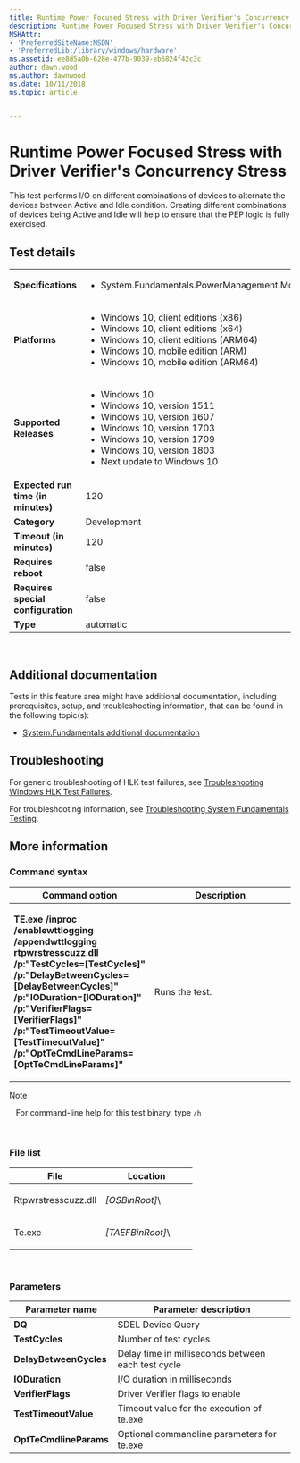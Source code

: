 ```yaml
---
title: Runtime Power Focused Stress with Driver Verifier's Concurrency Stress
description: Runtime Power Focused Stress with Driver Verifier's Concurrency Stress
MSHAttr:
- 'PreferredSiteName:MSDN'
- 'PreferredLib:/library/windows/hardware'
ms.assetid: ee8d5a0b-628e-477b-9039-eb6824f42c3c
author: dawn.wood
ms.author: dawnwood
ms.date: 10/11/2018
ms.topic: article


---
```


# <span id="p_hlk_test.dfa7f945-7b63-4693-a555-0f38f33c971c"></span>Runtime Power Focused Stress with Driver Verifier's Concurrency Stress


This test performs I/O on different combinations of devices to alternate the devices between Active and Idle condition. Creating different combinations of devices being Active and Idle will help to ensure that the PEP logic is fully exercised.

## Test details
|||
|---|---|
| **Specifications**  | <ul><li>System.Fundamentals.PowerManagement.ModernStandby.Quality</li></ul> |  
| **Platforms**   | <ul><li>Windows 10, client editions (x86)</li><li>Windows 10, client editions (x64)</li><li>Windows 10, client editions (ARM64)</li><li>Windows 10, mobile edition (ARM)</li><li>Windows 10, mobile edition (ARM64)</li></ul> |
| **Supported Releases** | <ul><li>Windows 10</li><li>Windows 10, version 1511</li><li>Windows 10, version 1607</li><li>Windows 10, version 1703</li><li>Windows 10, version 1709</li><li>Windows 10, version 1803</li><li>Next update to Windows 10</li></ul> |
|**Expected run time (in minutes)**| 120 |
|**Category**| Development |
|**Timeout (in minutes)**| 120 |
|**Requires reboot**| false |
|**Requires special configuration**| false |
|**Type**| automatic |

 

## <span id="Additional_documentation"></span><span id="additional_documentation"></span><span id="ADDITIONAL_DOCUMENTATION"></span>Additional documentation


Tests in this feature area might have additional documentation, including prerequisites, setup, and troubleshooting information, that can be found in the following topic(s):

-   [System.Fundamentals additional documentation](system-fundamentals-additional-documentation.md)

## <span id="Troubleshooting"></span><span id="troubleshooting"></span><span id="TROUBLESHOOTING"></span>Troubleshooting


For generic troubleshooting of HLK test failures, see [Troubleshooting Windows HLK Test Failures](..\user\troubleshooting-windows-hlk-test-failures.md).

For troubleshooting information, see [Troubleshooting System Fundamentals Testing](troubleshooting-system-fundamentals-testing.md).

## <span id="More_information"></span><span id="more_information"></span><span id="MORE_INFORMATION"></span>More information


### <span id="Command_syntax"></span><span id="command_syntax"></span><span id="COMMAND_SYNTAX"></span>Command syntax

<table>
<colgroup>
<col width="50%" />
<col width="50%" />
</colgroup>
<thead>
<tr class="header">
<th>Command option</th>
<th>Description</th>
</tr>
</thead>
<tbody>
<tr class="odd">
<td><p><strong>TE.exe /inproc /enablewttlogging /appendwttlogging rtpwrstresscuzz.dll /p:"TestCycles=[TestCycles]" /p:"DelayBetweenCycles=[DelayBetweenCycles]" /p:"IODuration=[IODuration]" /p:"VerifierFlags=[VerifierFlags]" /p:"TestTimeoutValue=[TestTimeoutValue]" /p:"OptTeCmdLineParams=[OptTeCmdLineParams]"</strong></p></td>
<td><p>Runs the test.</p></td>
</tr>
</tbody>
</table>

>[!NOTE]
>  
For command-line help for this test binary, type `/h`

 

### <span id="File_list"></span><span id="file_list"></span><span id="FILE_LIST"></span>File list

<table>
<colgroup>
<col width="50%" />
<col width="50%" />
</colgroup>
<thead>
<tr class="header">
<th>File</th>
<th>Location</th>
</tr>
</thead>
<tbody>
<tr class="odd">
<td><p>Rtpwrstresscuzz.dll</p></td>
<td><p><em>[OSBinRoot]</em>\</p></td>
</tr>
<tr class="even">
<td><p>Te.exe</p></td>
<td><p><em>[TAEFBinRoot]</em>\</p></td>
</tr>
</tbody>
</table>

 

### <span id="Parameters"></span><span id="parameters"></span><span id="PARAMETERS"></span>Parameters

| Parameter name         | Parameter description                              |
|------------------------|----------------------------------------------------|
| **DQ**                 | SDEL Device Query                                  |
| **TestCycles**         | Number of test cycles                              |
| **DelayBetweenCycles** | Delay time in milliseconds between each test cycle |
| **IODuration**         | I/O duration in milliseconds                       |
| **VerifierFlags**      | Driver Verifier flags to enable                    |
| **TestTimeoutValue**   | Timeout value for the execution of te.exe          |
| **OptTeCmdlineParams** | Optional commandline parameters for te.exe         |

 

 

 







